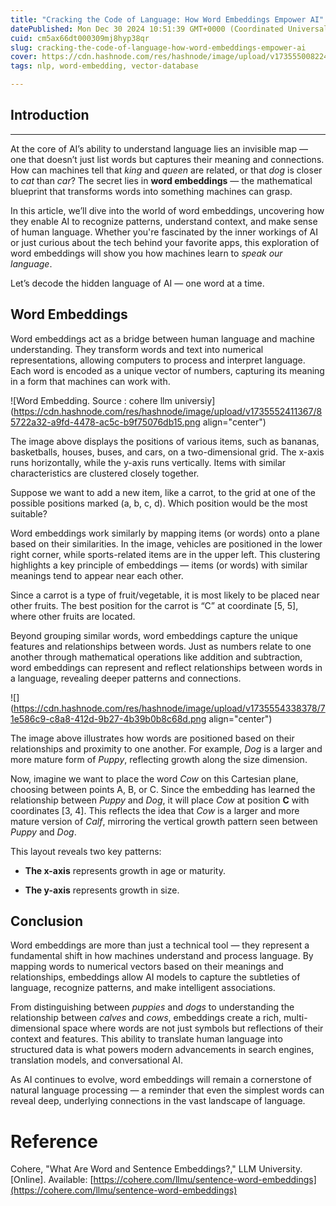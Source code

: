 ```yaml
---
title: "Cracking the Code of Language: How Word Embeddings Empower AI"
datePublished: Mon Dec 30 2024 10:51:39 GMT+0000 (Coordinated Universal Time)
cuid: cm5ax66dt000309mj8hyp38qr
slug: cracking-the-code-of-language-how-word-embeddings-empower-ai
cover: https://cdn.hashnode.com/res/hashnode/image/upload/v1735550082245/5c54dc9d-52c3-40b2-94ea-5b24142110bb.png
tags: nlp, word-embedding, vector-database

---
```


## Introduction

---

At the core of AI’s ability to understand language lies an invisible map — one that doesn’t just list words but captures their meaning and connections. How can machines tell that *king* and *queen* are related, or that *dog* is closer to *cat* than *car*? The secret lies in **word embeddings** — the mathematical blueprint that transforms words into something machines can grasp.

In this article, we’ll dive into the world of word embeddings, uncovering how they enable AI to recognize patterns, understand context, and make sense of human language. Whether you're fascinated by the inner workings of AI or just curious about the tech behind your favorite apps, this exploration of word embeddings will show you how machines learn to *speak our language*.

Let’s decode the hidden language of AI — one word at a time.

## **Word Embeddings**

Word embeddings act as a bridge between human language and machine understanding. They transform words and text into numerical representations, allowing computers to process and interpret language. Each word is encoded as a unique vector of numbers, capturing its meaning in a form that machines can work with.

![Word Embedding. Source : cohere llm universiy](https://cdn.hashnode.com/res/hashnode/image/upload/v1735552411367/85722a32-a9fd-4478-ac5c-b9f75076db15.png align="center")

The image above displays the positions of various items, such as bananas, basketballs, houses, buses, and cars, on a two-dimensional grid. The x-axis runs horizontally, while the y-axis runs vertically. Items with similar characteristics are clustered closely together.

Suppose we want to add a new item, like a carrot, to the grid at one of the possible positions marked (a, b, c, d). Which position would be the most suitable?

Word embeddings work similarly by mapping items (or words) onto a plane based on their similarities. In the image, vehicles are positioned in the lower right corner, while sports-related items are in the upper left. This clustering highlights a key principle of embeddings — items (or words) with similar meanings tend to appear near each other.

Since a carrot is a type of fruit/vegetable, it is most likely to be placed near other fruits. The best position for the carrot is “C” at coordinate \[5, 5\], where other fruits are located.

Beyond grouping similar words, word embeddings capture the unique features and relationships between words. Just as numbers relate to one another through mathematical operations like addition and subtraction, word embeddings can represent and reflect relationships between words in a language, revealing deeper patterns and connections.

![](https://cdn.hashnode.com/res/hashnode/image/upload/v1735554338378/71e586c9-c8a8-412d-9b27-4b39b0b8c68d.png align="center")

The image above illustrates how words are positioned based on their relationships and proximity to one another. For example, *Dog* is a larger and more mature form of *Puppy*, reflecting growth along the size dimension.

Now, imagine we want to place the word *Cow* on this Cartesian plane, choosing between points A, B, or C. Since the embedding has learned the relationship between *Puppy* and *Dog*, it will place *Cow* at position **C** with coordinates \[3, 4\]. This reflects the idea that *Cow* is a larger and more mature version of *Calf*, mirroring the vertical growth pattern seen between *Puppy* and *Dog*.

This layout reveals two key patterns:

* **The x-axis** represents growth in age or maturity.
    
* **The y-axis** represents growth in size.
    

## **Conclusion**

Word embeddings are more than just a technical tool — they represent a fundamental shift in how machines understand and process language. By mapping words to numerical vectors based on their meanings and relationships, embeddings allow AI models to capture the subtleties of language, recognize patterns, and make intelligent associations.

From distinguishing between *puppies* and *dogs* to understanding the relationship between *calves* and *cows*, embeddings create a rich, multi-dimensional space where words are not just symbols but reflections of their context and features. This ability to translate human language into structured data is what powers modern advancements in search engines, translation models, and conversational AI.

As AI continues to evolve, word embeddings will remain a cornerstone of natural language processing — a reminder that even the simplest words can reveal deep, underlying connections in the vast landscape of language.

# Reference

Cohere, "What Are Word and Sentence Embeddings?," LLM University. \[Online\]. Available: [https://cohere.com/llmu/sentence-word-embeddings](https://cohere.com/llmu/sentence-word-embeddings)